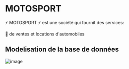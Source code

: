 
 # MOTOSPORT
 
:zap: MOTOSPORT :zap: est une société qui fournit des services:

:pushpin: de ventes et locations d'automobiles  


 ## Modelisation de la base de données
 
![image]()
